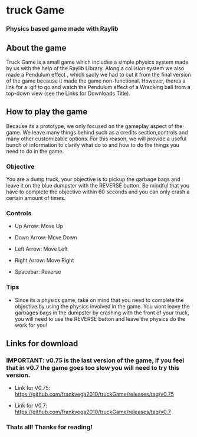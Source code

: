 # truck Game
### Physics based game made with Raylib

## About the game

Truck Game is a small game which includes a simple physics system made by us with the help of the Raylib Library. Along a collision system we also made a Pendulum effect , which sadly we had to cut it from the final version of the game because it made the game non-functional. However, theres a link for a .gif to go and watch the Pendulum effect of a Wrecking ball from a top-down view (see the Links for Downloads Title).

## How to play the game

Because its a prototype, we only focused on the gameplay aspect of the game. We leave many things behind such as a credits section,controls and many other customizable options.
For this reason, we will provide a useful bunch of information to clarify what do to and how to do the things you need to do in the game.

### Objective

You are a dump truck, your objective is to pickup the garbage bags and leave it on the blue dumpster with the REVERSE button. Be mindful that you have to complete the objective within 60 seconds and you can only crash a certain amount of times.

### Controls

- Up Arrow: Move Up

- Down Arrow: Move Down

- Left Arrow: Move Left

- Right Arrow: Move Right

- Spacebar: Reverse

### Tips

- Since its a physics game, take on mind that you need to complete the objective by using the physics involved in the game. You wont leave the garbages bags in the dumpster by crashing with the front of your truck, you will need to use the REVERSE button and leave the physics do the work for you!

## Links for download

### IMPORTANT: v0.75 is the last version of the game, if you feel that in v0.7 the game goes too slow you will need to try this version.


- Link for V0.75: https://github.com/frankvega2010/truckGame/releases/tag/v0.75

- Link for V0.7: https://github.com/frankvega2010/truckGame/releases/tag/v0.7


### Thats all! Thanks for reading!
